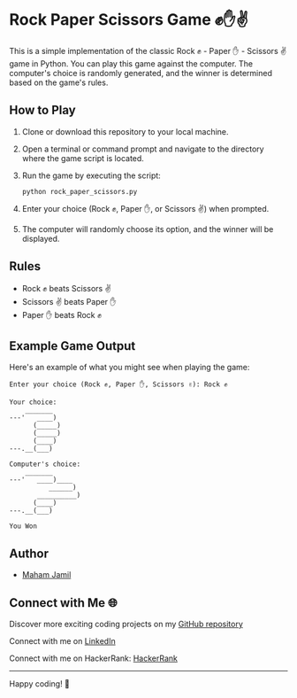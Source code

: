 
# Rock  Paper  Scissors  Game ✊✋✌️

This is a simple implementation of the classic Rock ✊ - Paper ✋ - Scissors ✌️ game in Python. You can play this game against the computer. The computer's choice is randomly generated, and the winner is determined based on the game's rules.

## How to Play

1. Clone or download this repository to your local machine.

2. Open a terminal or command prompt and navigate to the directory where the game script is located.

3. Run the game by executing the script:

    ```
    python rock_paper_scissors.py
    ```

4. Enter your choice (Rock ✊, Paper ✋, or Scissors ✌️) when prompted.

5. The computer will randomly choose its option, and the winner will be displayed.

## Rules

- Rock ✊ beats Scissors ✌️
- Scissors ✌️ beats Paper ✋
- Paper ✋ beats Rock ✊

## Example Game Output

Here's an example of what you might see when playing the game:

```
Enter your choice (Rock ✊, Paper ✋, Scissors ✌️): Rock ✊

Your choice:
    _______
---'   ____) 
      (_____)
      (_____)
      (____)
---.__(___)

Computer's choice:
    _______
---'   ____)____
          ______)
       __________)
      (____)
---.__(___)

You Won
```

## Author

- [Maham Jamil](maham)

## Connect with Me 🌐 

Discover more exciting coding projects on my [GitHub repository](https://github.com/Maham-j)

Connect with me on [LinkedIn](https://www.linkedin.com/in/maham-jamil-268584267)

Connect with me on HackerRank: [HackerRank ](https://www.hackerrank.com/maham_jamil)

---

Happy coding! 🚀
